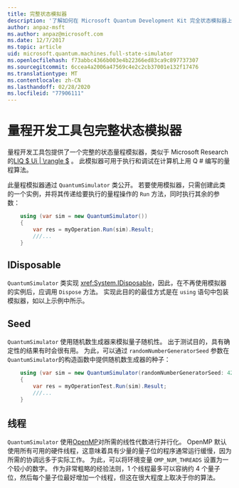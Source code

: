 ```yaml
---
title: 完整状态模拟器
description: '了解如何在 Microsoft Quantum Development Kit 完全状态模拟器上运行 Q # 程序。'
author: anpaz-msft
ms.author: anpaz@microsoft.com
ms.date: 12/7/2017
ms.topic: article
uid: microsoft.quantum.machines.full-state-simulator
ms.openlocfilehash: f73abbc4366b003e4b22366ed83ca9c897737307
ms.sourcegitcommit: 6ccea4a2006a47569c4e2c2cb37001e132f17476
ms.translationtype: MT
ms.contentlocale: zh-CN
ms.lasthandoff: 02/28/2020
ms.locfileid: "77906111"
---
```

# <a name="quantum-development-kit-full-state-simulator"></a>量程开发工具包完整状态模拟器

量程开发工具包提供了一个完整的状态量程模拟器，类似于 Microsoft Research 的[LIQ $ Ui | \rangle $](http://stationq.github.io/Liquid/) 。
此模拟器可用于执行和调试在计算机上用 Q # 编写的量程算法。

此量程模拟器通过 `QuantumSimulator` 类公开。 若要使用模拟器，只需创建此类的一个实例，并将其传递给要执行的量程操作的 `Run` 方法，同时执行其余的参数：

```csharp
    using (var sim = new QuantumSimulator())
    {
        var res = myOperation.Run(sim).Result;
        ///...
    }
```

## <a name="idisposable"></a>IDisposable

`QuantumSimulator` 类实现 <xref:System.IDisposable>，因此，在不再使用模拟器的实例后，应调用 `Dispose` 方法。 实现此目的的最佳方式是在 `using` 语句中包装模拟器，如以上示例中所示。

## <a name="seed"></a>Seed

`QuantumSimulator` 使用随机数生成器来模拟量子随机性。 出于测试目的，具有确定性的结果有时会很有用。 为此，可以通过 `randomNumberGeneratorSeed` 参数在 `QuantumSimulator`的构造函数中提供随机数生成器的种子：

```csharp
    using (var sim = new QuantumSimulator(randomNumberGeneratorSeed: 42))
    {
        var res = myOperationTest.Run(sim).Result;
        ///...
    }
```

## <a name="threads"></a>线程

`QuantumSimulator` 使用[OpenMP](http://www.openmp.org/)对所需的线性代数进行并行化。 OpenMP 默认使用所有可用的硬件线程，这意味着具有少量的量子位的程序通常运行缓慢，因为所需的协调远多于实际工作。 为此，可以将环境变量 `OMP_NUM_THREADS` 设置为一个较小的数字。 作为非常粗略的经验法则，1 个线程最多可以容纳约 4 个量子位，然后每个量子位最好增加一个线程，但这在很大程度上取决于你的算法。

